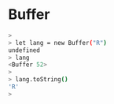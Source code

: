 # Buffer

```bash
>
> let lang = new Buffer("R")
undefined
> lang
<Buffer 52>
>
> lang.toString()
'R'
>
```

